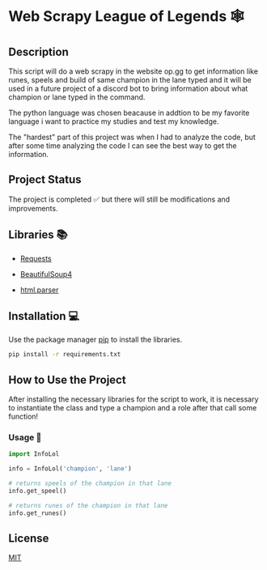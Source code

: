 # Web Scrapy League of Legends 🕸

## Description 

This script will do a web scrapy in the website op.gg to get information like runes, speels and build of same champion in the lane typed and it will be used in a future project of a discord bot to bring information about what champion or lane typed in the command.

The python language was chosen beacause in addtion to be my favorite language i want to practice my studies and test my knowledge.

The "hardest" part of this project was when I had to analyze the code, but after some time analyzing the code I can see the best way to get the information.

## Project Status

The project is completed ✅ but there will still be modifications and improvements.

## Libraries 📚

- [Requests](https://pypi.org/project/requests/)

- [BeautifulSoup4](https://pypi.org/project/beautifulsoup4/)

- [html.parser]()


## Installation 💻

Use the package manager [pip](https://pip.pypa.io/en/stable/) to install the libraries.

```bash
pip install -r requirements.txt
```

## How to Use the Project

After installing the necessary libraries for the script to work, it is necessary to instantiate the class and type a champion and a role after that call some function!

### Usage 📢

```python
import InfoLol

info = InfoLol('champion', 'lane')

# returns speels of the champion in that lane
info.get_speel()

# returns runes of the champion in that lane
info.get_runes()

```

## License
[MIT](https://choosealicense.com/licenses/mit/)